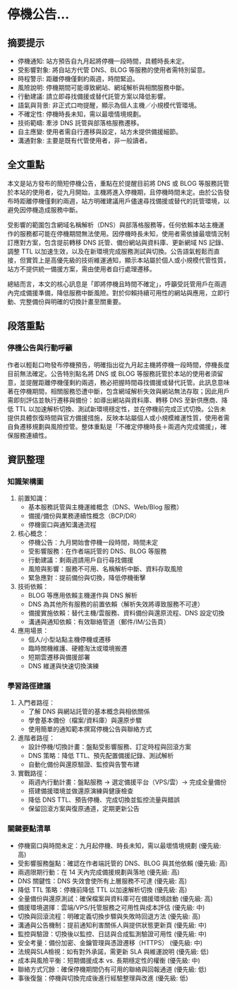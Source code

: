 # 停機公告...

## 摘要提示
- 停機通知: 站方預告自九月起將停機一段時間，具體時長未定。
- 受影響對象: 將自站方代管 DNS、BLOG 等服務的使用者需特別留意。
- 時程警示: 距離停機僅剩約兩週，時間緊迫。
- 風險說明: 停機期間可能導致網站、網域解析與相關服務中斷。
- 行動建議: 請立即尋找備援或替代託管方案以降低影響。
- 語氣與背景: 非正式口吻提醒，顯示為個人主機／小規模代管環境。
- 不確定性: 停機時長未知，需以最壞情境規劃。
- 技術範疇: 牽涉 DNS 託管與部落格服務遷移。
- 自主應變: 使用者需自行遷移與設定，站方未提供備援細節。
- 溝通對象: 主要是既有代管使用者，非一般讀者。

## 全文重點
本文是站方發布的簡短停機公告，重點在於提醒目前將 DNS 或 BLOG 等服務託管於本站的使用者，從九月開始，主機將進入停機期，且停機時間未定。由於公告發布時距離停機僅剩約兩週，站方明確建議用戶儘速尋找備援或替代的託管環境，以避免因停機造成服務中斷。

受影響的範圍包含網域名稱解析（DNS）與部落格服務等，任何依賴本站主機運作的服務都可能在停機期間無法使用。因停機時長未知，使用者需依據最壞情況制訂應對方案，包含提前轉移 DNS 託管、備份網站與資料庫、更新網域 NS 記錄、調整 TTL 以加速生效，以及在新環境完成服務測試與切換。公告語氣輕鬆而直接，但實質上是高優先級的技術維運通知，顯示本站屬於個人或小規模代管性質，站方不提供統一備援方案，需由使用者自行處理遷移。

總結而言，本文的核心訊息是「即將停機且時間不確定」，呼籲受託管用戶在兩週內完成備援準備，降低服務中斷風險。對於仰賴持續可用性的網站與應用，立即行動、完整備份與明確的切換計畫至關重要。

## 段落重點
### 停機公告與行動呼籲
作者以輕鬆口吻發布停機預告，明確指出從九月起主機將停機一段時間，停機長度目前無法確定。公告特別點名將 DNS 或 BLOG 等服務託管於本站的使用者須留意，並提醒距離停機僅剩約兩週，務必把握時間尋找備援或替代託管。此訊息意味著在停機期間，相關服務恐遭中斷，包含網域解析失效與網站無法存取；因此用戶需即刻評估並執行遷移與備份：如導出網站與資料庫、轉移 DNS 至新供應商、降低 TTL 以加速解析切換、測試新環境穩定性，並在停機前完成正式切換。公告未提供具體恢復時間與官方備援措施，反映本站屬個人或小規模維運性質，使用者需自負遷移規劃與風險控管。整体重點是「不確定停機時長＋兩週內完成備援」，確保服務連續性。

## 資訊整理

### 知識架構圖
1. 前置知識：
   - 基本服務託管與主機運維概念（DNS、Web/Blog 服務）
   - 備援/備份與業務連續性概念（BCP/DR）
   - 停機窗口與通知溝通流程
2. 核心概念：
   - 停機公告：九月開始會停機一段時間，時間未定
   - 受影響服務：在作者端託管的 DNS、BLOG 等服務
   - 行動建議：剩兩週請用戶自行尋找備援
   - 風險與影響：服務不可用、名稱解析中斷、資料存取風險
   - 緊急應對：提前備份與切換，降低停機衝擊
3. 技術依賴：
   - BLOG 等應用依賴主機運作與 DNS 解析
   - DNS 為其他所有服務的前置依賴（解析失效將導致服務不可達）
   - 備援實施依賴：替代主機/雲服務、資料備份與還原流程、DNS 設定切換
   - 溝通與通知依賴：有效聯絡管道（郵件/IM/公告頁）
4. 應用場景：
   - 個人/小型站點主機停機或遷移
   - 臨時關機維護、硬體淘汰或環境搬遷
   - 短期雲遷移與備援部署
   - DNS 維運與快速切換演練

### 學習路徑建議
1. 入門者路徑：
   - 了解 DNS 與網站託管的基本概念與相依關係
   - 學會基本備份（檔案/資料庫）與還原步驟
   - 使用簡單的通知範本撰寫停機公告與聯絡方式
2. 進階者路徑：
   - 設計停機/切換計畫：盤點受影響服務、訂定時程與回滾方案
   - DNS 策略：降低 TTL、預先配置備援記錄、測試解析
   - 自動化備份與還原驗證、監控與告警布建
3. 實戰路徑：
   - 兩週內行動計畫：盤點服務 → 選定備援平台（VPS/雲）→ 完成全量備份
   - 搭建備援環境並做還原演練與健康檢查
   - 降低 DNS TTL、預告停機、完成切換並監控流量與錯誤
   - 保留回滾方案與復原通道，定期更新公告

### 關鍵要點清單
- 停機窗口與時間未定：九月起停機、時長未知，需以最壞情境規劃 (優先級: 高)
- 受影響服務盤點：確認在作者端託管的 DNS、BLOG 與其他依賴 (優先級: 高)
- 兩週限期行動：在 14 天內完成備援規劃與落地 (優先級: 高)
- DNS 關鍵性：DNS 失效會使所有上層服務不可達 (優先級: 高)
- 降低 TTL 策略：停機前降低 TTL 以加速解析切換 (優先級: 高)
- 全量備份與還原測試：確保檔案與資料庫可在備援環境啟動 (優先級: 高)
- 備援環境選擇：雲端/VPS/托管服務之可用性與成本評估 (優先級: 中)
- 切換與回滾流程：明確定義切換步驟與失敗時回退方法 (優先級: 高)
- 溝通與公告機制：提前通知利害關係人與提供狀態更新頁 (優先級: 中)
- 監控與驗證：切換後以監控、日誌與合成監測驗證可用性 (優先級: 中)
- 安全考量：備份加密、金鑰管理與憑證遷移（HTTPS） (優先級: 中)
- 法規與SLA檢視：如有對外承諾，需更新 SLA 與維運說明 (優先級: 低)
- 成本與風險平衡：短期備援成本 vs. 長期穩定性的權衡 (優先級: 中)
- 聯絡方式冗餘：確保停機期間仍有可用的聯絡與回報通道 (優先級: 低)
- 事後復盤：停機與切換完成後進行經驗整理與改進 (優先級: 低)